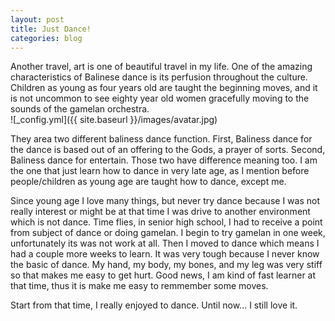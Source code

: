 ```yaml
---
layout: post
title: Just Dance!
categories: blog
---
```


Another travel, art is one of beautiful travel in my life.
One of the amazing characteristics of Balinese dance is its perfusion throughout the culture. Children as young as four years old are taught the beginning moves, and it is not uncommon to see eighty year old women gracefully moving to the sounds of the gamelan orchestra.
<br/>
![_config.yml]({{ site.baseurl }}/images/avatar.jpg)

They area two different baliness dance function. First, Baliness dance for the dance is based out of an offering to the Gods, a prayer of sorts. Second, Baliness dance for entertain. Those two have difference meaning too. I am the one that just learn how to dance in very late age, as I mention before people/children as young age are taught how to dance, except me. 

Since young age I love many things, but never try dance because I was not really interest or might be at that time I was drive to  another environment which is not dance. Time flies, in senior high school, I had to receive a point from subject of dance or doing gamelan. I begin to try gamelan in one week, unfortunately its was not work at all. Then I moved to dance which means I had a couple more weeks to learn. It was very tough because I never know the basic of dance. My hand, my body, my bones, and my leg was very stiff so that makes me easy to get hurt. Good news, I am kind of fast learner at that time, thus it is make me easy to remmember some moves. 

Start from that time, I really enjoyed to dance. Until now... I still love it. 
